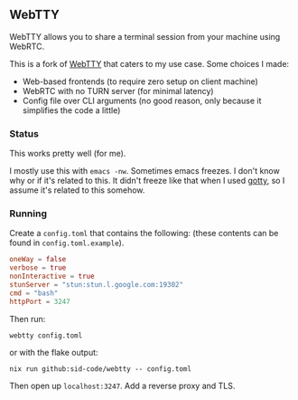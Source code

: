 
## WebTTY

WebTTY allows you to share a terminal session from your machine using
WebRTC.

This is a fork of [WebTTY](https://github.com/maxmcd/webtty) that
caters to my use case. Some choices I made:

  - Web-based frontends (to require zero setup on client machine)
  - WebRTC with no TURN server (for minimal latency) 
  - Config file over CLI arguments (no good reason, only because it
    simplifies the code a little)

### Status

This works pretty well (for me).

I mostly use this with `emacs -nw`. Sometimes emacs freezes. I don't
know why or if it's related to this. It didn't freeze like that when I
used [gotty](https://github.com/sorenisanerd/gotty), so I assume it's
related to this somehow.

### Running

Create a `config.toml` that contains the following: (these contents can be found in `config.toml.example`).

```toml
oneWay = false
verbose = true
nonInteractive = true
stunServer = "stun:stun.l.google.com:19302"
cmd = "bash"
httpPort = 3247
```

Then run:

```shell
webtty config.toml
```

or with the flake output:

```shell
nix run github:sid-code/webtty -- config.toml
```

Then open up `localhost:3247`. Add a reverse proxy and TLS.
